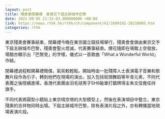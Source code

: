```yaml
---
layout: post
title: 殘奧會閉幕禮　會旗交下屆主辦城巿巴黎
date: 2021-09-05 21:31:03.000000000 +08:00
link: https://news.rthk.hk/rthk/ch/component/k2/1609192-20210905.htm
categories: rthk
---
```


東京殘奧會賽事結束，閉幕禮今晚在東京國立競技場舉行，殘奧會會旗由東京交予下屆主辦城巿巴黎，殘奧會聖火熄滅，代表賽事結束。煙花隨即在場館上空發放，場館亦顯示出「巴黎見」的字樣，儀式以一首歌曲「What a Wonderful World」作結。

閉幕禮過程較開幕禮簡僕，氣氛較輕鬆。開始時由一批殘障人士表演電子音樂和歌舞片段作為引子，轉到他們在現場的演出，加入包括街頭舞蹈等年青元素，不同代表團之後陸續進場，香港代表團由羽毛球男子SH6級單打銀牌得主朱文佳擔任持旗手。

不同代表將圓型小鏡貼上東京晴空塔的大型模型上，然後在表演項目中豎立，東京殘奧的吉祥物同時出場。下屆主辦城巿巴黎，除有表演片段之外，亦有轉播當地現場表演片段。
